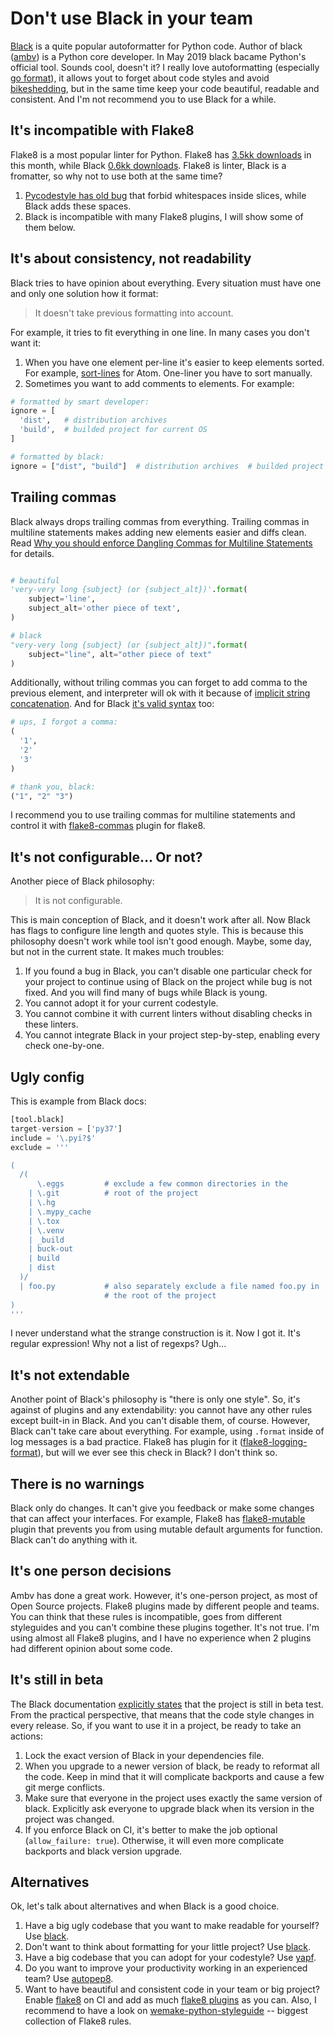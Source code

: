 # Don't use Black in your team

[Black](https://github.com/python/black) is a quite popular autoformatter for Python code. Author of black ([ambv](https://github.com/ambv)) is a Python core developer. In May 2019 black bacame Python's official tool. Sounds cool, doesn't it? I really love autoformatting (especially [go format](https://blog.golang.org/go-fmt-your-code)), it allows yout to forget about code styles and avoid [bikeshedding](http://bikeshed.com/), but in the same time keep your code beautiful, readable and consistent. And I'm not recommend you to use Black for a while.

## It's incompatible with Flake8

Flake8 is a most popular linter for Python. Flake8 has [3.5kk downloads](https://pypistats.org/packages/flake8) in this month, while Black [0.6kk downloads](https://pypistats.org/packages/black). Flake8 is linter, Black is a fromatter, so why not to use both at the same time?

1. [Pycodestyle has old bug](https://github.com/PyCQA/pycodestyle/issues/373) that forbid whitespaces inside slices, while Black adds these spaces.
1. Black is incompatible with many Flake8 plugins, I will show some of them below.

## It's about consistency, not readability

Black tries to have opinion about everything. Every situation must have one and only one solution how it format:

>  It doesn't take previous formatting into account.

For example, it tries to fit everything in one line. In many cases you don't want it:

1. When you have one element per-line it's easier to keep elements sorted. For example, [sort-lines](https://github.com/atom/sort-lines) for Atom. One-liner you have to sort manually.
1. Sometimes you want to add comments to elements. For example:

```python
# formatted by smart developer:
ignore = [
  'dist',   # distribution archives
  'build',  # builded project for current OS
]

# formatted by black:
ignore = ["dist", "build"]  # distribution archives  # builded project for current OS
```

## Trailing commas

Black always drops trailing commas from everything. Trailing commas in multiline statements makes adding new elements easier and diffs clean. Read [Why you should enforce Dangling Commas for Multiline Statements](https://medium.com/@nikgraf/why-you-should-enforce-dangling-commas-for-multiline-statements-d034c98e36f8) for details.

```python

# beautiful
'very-very long {subject} (or {subject_alt})'.format(
    subject='line',
    subject_alt='other piece of text',
)

# black
"very-very long {subject} (or {subject_alt})".format(
    subject="line", alt="other piece of text"
)
```

Additionally, without triling commas you can forget to add comma to the previous element, and interpreter will ok with it because of [implicit string concatenation](https://www.python.org/dev/peps/pep-3126/). And for Black [it's valid syntax](https://github.com/python/black/issues/26) too:

```python
# ups, I forgot a comma:
(
  '1',
  '2'
  '3'
)

# thank you, black:
("1", "2" "3")
```

I recommend you to use trailing commas for multiline statements and control it with [flake8-commas](https://github.com/PyCQA/flake8-commas) plugin for flake8.

## It's not configurable... Or not?

Another piece of Black philosophy:

> It is not configurable.

This is main conception of Black, and it doesn't work after all. Now Black has flags to configure line length and quotes style. This is because this philosophy doesn't work while tool isn't good enough. Maybe, some day, but not in the current state. It makes much troubles:

1. If you found a bug in Black, you can't disable one particular check for your project to continue using of Black on the project while bug is not fixed. And you will find many of bugs while Black is young.
1. You cannot adopt it for your current codestyle.
1. You cannot combine it with current linters without disabling checks in these linters.
1. You cannot integrate Black in your project step-by-step, enabling every check one-by-one.

## Ugly config

This is example from Black docs:

```python
[tool.black]
target-version = ['py37']
include = '\.pyi?$'
exclude = '''

(
  /(
      \.eggs         # exclude a few common directories in the
    | \.git          # root of the project
    | \.hg
    | \.mypy_cache
    | \.tox
    | \.venv
    | _build
    | buck-out
    | build
    | dist
  )/
  | foo.py           # also separately exclude a file named foo.py in
                     # the root of the project
)
'''
```

I never understand what the strange construction is it. Now I got it. It's regular expression! Why not a list of regexps? Ugh...

## It's not extendable

Another point of Black's philosophy is "there is only one style". So, it's against of plugins and any extendability: you cannot have any other rules except built-in in Black. And you can't disable them, of course. However, Black can't take care about everything. For example, using `.format` inside of log messages is a bad practice. Flake8 has plugin for it ([flake8-logging-format](https://github.com/globality-corp/flake8-logging-format)), but will we ever see this check in Black? I don't think so.

## There is no warnings

Black only do changes. It can't give you feedback or make some changes that can affect your interfaces. For example, Flake8 has [flake8-mutable](https://github.com/ebeweber/flake8-mutable) plugin that prevents you from using mutable default arguments for function. Black can't do anything with it.

## It's one person decisions

Ambv has done a great work. However, it's one-person project, as most of Open Source projects. Flake8 plugins made by different people and teams. You can think that these rules is incompatible, goes from different styleguides and you can't combine these plugins together. It's not true. I'm using almost all Flake8 plugins, and I have no experience when 2 plugins had different opinion about some code.

## It's still in beta

The Black documentation [explicitly states](https://github.com/psf/black#note-this-is-a-beta-product) that the project is still in beta test. From the practical perspective, that means that the code style changes in every release. So, if you want to use it in a project, be ready to take an actions:

1. Lock the exact version of Black in your dependencies file.
1. When you upgrade to a newer version of black, be ready to reformat all the code. Keep in mind that it will complicate backports and cause a few git merge conflicts.
1. Make sure that everyone in the project uses exactly the same version of black. Explicitly ask everyone to upgrade black when its version in the project was changed.
1. If you enforce Black on CI, it's better to make the job optional (`allow_failure: true`). Otherwise, it will even more complicate backports and black version upgrade.

## Alternatives

Ok, let's talk about alternatives and when Black is a good choice.

1. Have a big ugly codebase that you want to make readable for yourself? Use [black](https://github.com/python/black).
1. Don't want to think about formatting for your little project? Use [black](https://github.com/python/black).
1. Have a big codebase that you can adopt for your codestyle? Use [yapf](https://github.com/google/yapf).
1. Do you want to improve your productivity working in an experienced team? Use [autopep8](https://github.com/hhatto/autopep8).
1. Want to have beautiful and consistent code in your team or big project? Enable [flake8](http://flake8.pycqa.org/en/latest/) on CI and add as much [flake8 plugins](https://github.com/DmytroLitvinov/awesome-flake8-extensions) as you can. Also, I recommend to have a look on [wemake-python-styleguide](https://github.com/wemake-services/wemake-python-styleguide) -- biggest collection of Flake8 rules.
